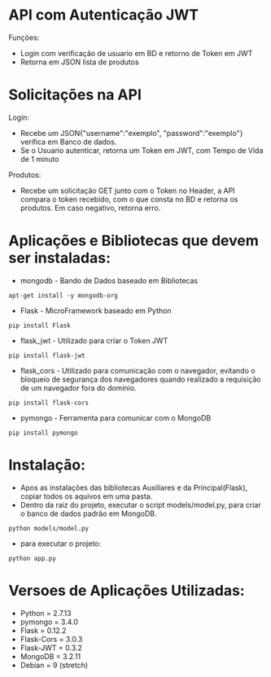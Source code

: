 # API com Autenticação JWT

Funções:
- Login com verificação de usuario em BD e retorno de Token em JWT
- Retorna em JSON lista de produtos

# Solicitações na API
Login:
- Recebe um JSON{"username":"exemplo", "password":"exemplo"} verifica em Banco de dados.
- Se o Usuario autenticar, retorna um Token em JWT, com Tempo de Vida de 1 minuto

Produtos:
- Recebe um solicitação GET junto com o Token no Header, a API compara o token recebido, com o que consta no BD e retorna os produtos. Em caso negativo, retorna erro.

# Aplicações e Bibliotecas que devem ser instaladas:
- mongodb - Bando de Dados baseado em Bibliotecas
``` 
apt-get install -y mongodb-org 
```

- Flask - MicroFramework baseado em Python
``` 
pip install Flask 
```

- flask_jwt - Utilizado para criar o Token JWT
```
pip install flask-jwt 
```

- flask_cors - Utilizado para comunicação com o navegador, evitando o bloqueio de segurança dos navegadores quando realizado a requisição de um navegador fora do dominio.
```
pip install flask-cors
```

- pymongo - Ferramenta para comunicar com o MongoDB
```
pip install pymongo 
```

# Instalação: 
- Apos as instalações das bibliotecas Auxiliares e da Principal(Flask), copiar todos os aquivos em uma pasta.
- Dentro da raiz do projeto, executar o script models/model.py, para criar o banco de dados padrão em MongoDB.
```
python models/model.py
```

- para executar o projeto:
```
python app.py 
```



# Versoes de Aplicações Utilizadas:
- Python = 2.7.13
- pymongo = 3.4.0
- Flask = 0.12.2
- Flask-Cors = 3.0.3
- Flask-JWT = 0.3.2
- MongoDB = 3.2.11
- Debian = 9 (stretch)
    
